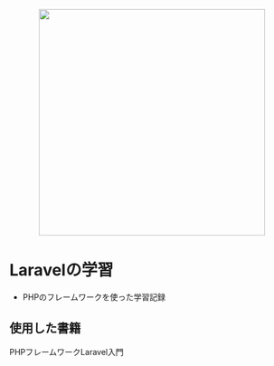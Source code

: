 <p align="center"><img src="https://res.cloudinary.com/dtfbvvkyp/image/upload/v1566331377/laravel-logolockup-cmyk-red.svg" width="400"></p>

# Laravelの学習  
- PHPのフレームワークを使った学習記録  
## 使用した書籍  
PHPフレームワークLaravel入門  

